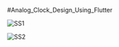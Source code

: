 #Analog_Clock_Design_Using_Flutter


![SS1](https://user-images.githubusercontent.com/95247831/200470556-7bf91911-422e-4581-aa13-5179721ec7bd.png)

![SS2](https://user-images.githubusercontent.com/95247831/200470560-10aacc13-5d7e-4c39-9543-9f9c22235a58.png)
